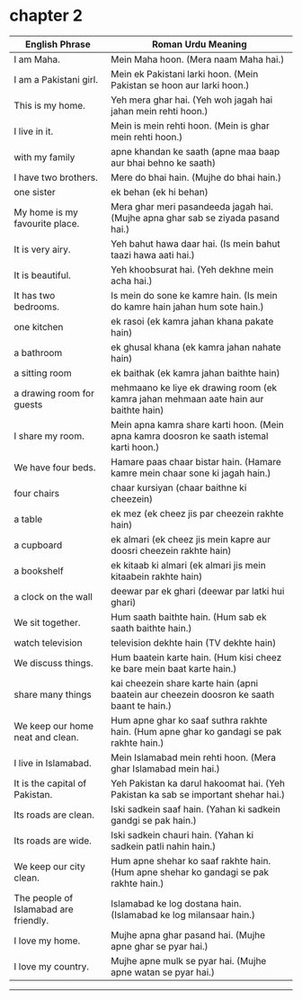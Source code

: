 # chapter 2

| **English Phrase** | **Roman Urdu Meaning** |
|---|---|
| I am Maha. | Mein Maha hoon. (Mera naam Maha hai.) |
| I am a Pakistani girl. | Mein ek Pakistani larki hoon. (Mein Pakistan se hoon aur larki hoon.) |
| This is my home. | Yeh mera ghar hai. (Yeh woh jagah hai jahan mein rehti hoon.) |
| I live in it. | Mein is mein rehti hoon. (Mein is ghar mein rehti hoon.) |
| with my family | apne khandan ke saath (apne maa baap aur bhai behno ke saath) |
| I have two brothers. | Mere do bhai hain. (Mujhe do bhai hain.) |
| one sister | ek behan (ek hi behan) |
| My home is my favourite place. | Mera ghar meri pasandeeda jagah hai. (Mujhe apna ghar sab se ziyada pasand hai.) |
| It is very airy. | Yeh bahut hawa daar hai. (Is mein bahut taazi hawa aati hai.) |
| It is beautiful. | Yeh khoobsurat hai. (Yeh dekhne mein acha hai.) |
| It has two bedrooms. | Is mein do sone ke kamre hain. (Is mein do kamre hain jahan hum sote hain.) |
| one kitchen | ek rasoi (ek kamra jahan khana pakate hain) |
| a bathroom | ek ghusal khana (ek kamra jahan nahate hain) |
| a sitting room | ek baithak (ek kamra jahan baithte hain) |
| a drawing room for guests | mehmaano ke liye ek drawing room (ek kamra jahan mehmaan aate hain aur baithte hain) |
| I share my room. | Mein apna kamra share karti hoon. (Mein apna kamra doosron ke saath istemal karti hoon.) |
| We have four beds. | Hamare paas chaar bistar hain. (Hamare kamre mein chaar sone ki jagah hain.) |
| four chairs | chaar kursiyan (chaar baithne ki cheezein) |
| a table | ek mez (ek cheez jis par cheezein rakhte hain) |
| a cupboard | ek almari (ek cheez jis mein kapre aur doosri cheezein rakhte hain) |
| a bookshelf | ek kitaab ki almari (ek almari jis mein kitaabein rakhte hain) |
| a clock on the wall | deewar par ek ghari (deewar par latki hui ghari) |
| We sit together. | Hum saath baithte hain. (Hum sab ek saath baithte hain.) |
| watch television | television dekhte hain (TV dekhte hain) |
| We discuss things. | Hum baatein karte hain. (Hum kisi cheez ke bare mein baat karte hain.) |
| share many things | kai cheezein share karte hain (apni baatein aur cheezein doosron ke saath baant te hain.) |
| We keep our home neat and clean. | Hum apne ghar ko saaf suthra rakhte hain. (Hum apne ghar ko gandagi se pak rakhte hain.) |
| I live in Islamabad. | Mein Islamabad mein rehti hoon. (Mera ghar Islamabad mein hai.) |
| It is the capital of Pakistan. | Yeh Pakistan ka darul hakoomat hai. (Yeh Pakistan ka sab se important shehar hai.) |
| Its roads are clean. | Iski sadkein saaf hain. (Yahan ki sadkein gandgi se pak hain.) |
| Its roads are wide. | Iski sadkein chauri hain. (Yahan ki sadkein patli nahin hain.) |
| We keep our city clean. | Hum apne shehar ko saaf rakhte hain. (Hum apne shehar ko gandagi se pak rakhte hain.) |
| The people of Islamabad are friendly. | Islamabad ke log dostana hain. (Islamabad ke log milansaar hain.) |
| I love my home. | Mujhe apna ghar pasand hai. (Mujhe apne ghar se pyar hai.) |
| I love my country. | Mujhe apne mulk se pyar hai. (Mujhe apne watan se pyar hai.) |

---
